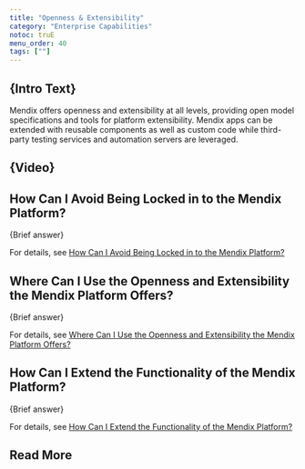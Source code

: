 ```yaml
---
title: "Openness & Extensibility"
category: "Enterprise Capabilities"
notoc: truE
menu_order: 40
tags: [""]
---
```


## {Intro Text}

Mendix offers openness and extensibility at all levels, providing open model specifications and tools for platform extensibility. Mendix apps can be extended with reusable components as well as custom code while third-party testing services and automation servers are leveraged.

## {Video}

## How Can I Avoid Being Locked in to the Mendix Platform?

{Brief answer}

For details, see [How Can I Avoid Being Locked in to the Mendix Platform?](vendor-lockin)

## Where Can I Use the Openness and Extensibility the Mendix Platform Offers?

{Brief answer}

For details, see [Where Can I Use the Openness and Extensibility the Mendix Platform Offers?](openness-api-sdk#where)

## How Can I Extend the Functionality of the Mendix Platform?

{Brief answer}

For details, see [How Can I Extend the Functionality of the Mendix Platform?](extensibility#extend-functionality)

## Read More



